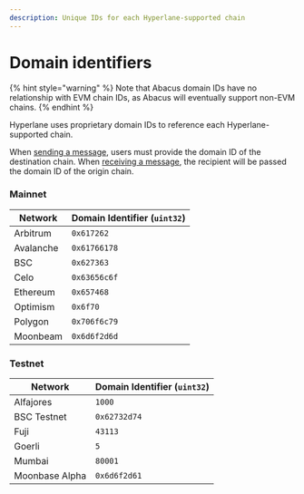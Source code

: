 ```yaml
---
description: Unique IDs for each Hyperlane-supported chain
---
```


# Domain identifiers

{% hint style="warning" %}
Note that Abacus domain IDs have no relationship with EVM chain IDs, as Abacus will eventually support non-EVM chains.
{% endhint %}

Hyperlane uses proprietary domain IDs to reference each Hyperlane-supported chain.

When [sending a message](messaging-api/send.md), users must provide the domain ID of the destination chain. When [receiving a message](messaging-api/receive.md), the recipient will be passed the domain ID of the origin chain.

### Mainnet

| Network   | Domain Identifier (`uint32`) |
| --------- | ---------------------------- |
| Arbitrum  | `0x617262`                   |
| Avalanche | `0x61766178`                 |
| BSC       | `0x627363`                   |
| Celo      | `0x63656c6f`                 |
| Ethereum  | `0x657468`                   |
| Optimism  | `0x6f70`                     |
| Polygon   | `0x706f6c79`                 |
| Moonbeam  | `0x6d6f2d6d`                 |

### Testnet

| Network        | Domain Identifier (`uint32`) |
| -------------- | ---------------------------- |
| Alfajores      | `1000`                       |
| BSC Testnet    | `0x62732d74`                 |
| Fuji           | `43113`                      |
| Goerli         | `5`                          |
| Mumbai         | `80001`                      |
| Moonbase Alpha | `0x6d6f2d61`                 |
